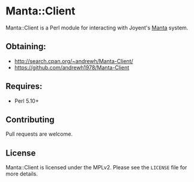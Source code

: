 # Manta::Client

Manta::Client is a Perl module for interacting with Joyent's [Manta](http://https://apidocs.joyent.com/manta/) system.

## Obtaining:
 * http://search.cpan.org/~andrewh/Manta-Client/
 * https://github.com/andrewh1978/Manta-Client

## Requires:
 * Perl 5.10+

## Contributing
Pull requests are welcome.

## License
Manta::Client is licensed under the MPLv2. Please see the `LICENSE` file for more details.
